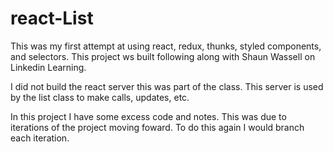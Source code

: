 # react-List
This was my first attempt at using react, redux, thunks, styled components, and selectors. 
This project ws built following along with Shaun Wassell on Linkedin Learning. 

I did not build the react server this was part of the class. This server is used by the list class to make calls, updates, etc.

In this project I have some excess code and notes. This was due to iterations of the project moving foward. 
To do this again I would branch each iteration.
